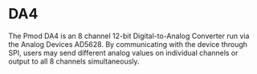 # DA4
The Pmod DA4 is an 8 channel 12-bit Digital-to-Analog Converter run via the Analog Devices AD5628. By communicating with the device through SPI, users may send different analog values on individual channels or output to all 8 channels simultaneously.
